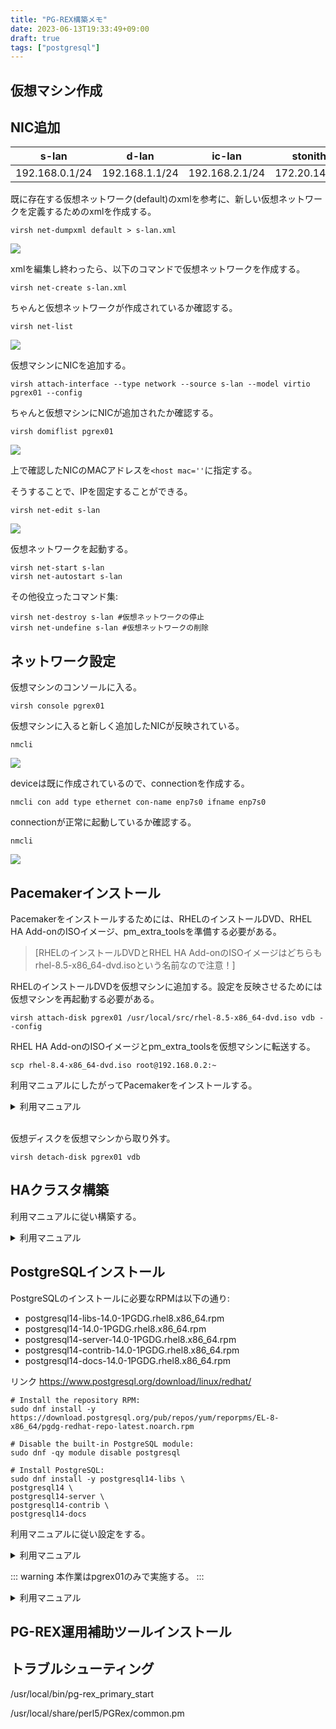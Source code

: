 ```yaml
---
title: "PG-REX構築メモ"
date: 2023-06-13T19:33:49+09:00
draft: true
tags: ["postgresql"]
---
```


## 仮想マシン作成



## NIC追加

| s-lan          | d-lan          | ic-lan         | stonith-lan      |
| -------------- | -------------- | -------------- | ---------------- |
| 192.168.0.1/24 | 192.168.1.1/24 | 192.168.2.1/24 | 172.20.144.41/24 |

既に存在する仮想ネットワーク(default)のxmlを参考に、新しい仮想ネットワークを定義するためのxmlを作成する。
```
virsh net-dumpxml default > s-lan.xml
```

![](https://hackmd.io/_uploads/SkB4PunV3.png)


xmlを編集し終わったら、以下のコマンドで仮想ネットワークを作成する。
```
virsh net-create s-lan.xml
```

ちゃんと仮想ネットワークが作成されているか確認する。
```
virsh net-list
```
![](https://hackmd.io/_uploads/SkvcPuhE2.png)


仮想マシンにNICを追加する。
```
virsh attach-interface --type network --source s-lan --model virtio pgrex01 --config
```

ちゃんと仮想マシンにNICが追加されたか確認する。
```
virsh domiflist pgrex01
```
![](https://hackmd.io/_uploads/Sk4jvd2V3.png)


上で確認したNICのMACアドレスを`<host mac=''`に指定する。

そうすることで、IPを固定することができる。
```
virsh net-edit s-lan
```
![](https://hackmd.io/_uploads/HJd6wu3Nn.png)



仮想ネットワークを起動する。
```
virsh net-start s-lan
virsh net-autostart s-lan
```

その他役立ったコマンド集: 
```
virsh net-destroy s-lan #仮想ネットワークの停止
virsh net-undefine s-lan #仮想ネットワークの削除
```


## ネットワーク設定

仮想マシンのコンソールに入る。
```
virsh console pgrex01
```

仮想マシンに入ると新しく追加したNICが反映されている。
```
nmcli
```
![](https://hackmd.io/_uploads/HyeY_u2Eh.png)


deviceは既に作成されているので、connectionを作成する。
```
nmcli con add type ethernet con-name enp7s0 ifname enp7s0
```

connectionが正常に起動しているか確認する。
```
nmcli
```
![](https://hackmd.io/_uploads/ryxZwOOh4h.png)


## Pacemakerインストール

Pacemakerをインストールするためには、RHELのインストールDVD、RHEL HA Add-onのISOイメージ、pm_extra_toolsを準備する必要がある。
> [RHELのインストールDVDとRHEL HA Add-onのISOイメージはどちらもrhel-8.5-x86_64-dvd.isoという名前なので注意！]


RHELのインストールDVDを仮想マシンに追加する。設定を反映させるためには仮想マシンを再起動する必要がある。
```
virsh attach-disk pgrex01 /usr/local/src/rhel-8.5-x86_64-dvd.iso vdb --config
```

RHEL HA Add-onのISOイメージとpm_extra_toolsを仮想マシンに転送する。
```
scp rhel-8.4-x86_64-dvd.iso root@192.168.0.2:~
```

利用マニュアルにしたがってPacemakerをインストールする。
<details><summary>利用マニュアル</summary>

mountコマンドでRHELのインストールDVDを/mediaにマウントする。
```
mount -o ro /dev/sdb /media
```

/mnt/HighAvailabilityを作成し、mountコマンドでRHEL HA Add-OnのISOイメージをマウントする。
```
mkdir /mnt/HighAvailability
mount -o ro /var/tmp/rhel-8.4-x86_64-dvd.iso /mnt/HighAvailability
```
media配下、及び/mnt/HighAvailability配下をyumコマンドで参照されるリポジトリに追加する 設定をする。　
/etc/yum.repos.d配下にrheldvd.repoを新規に作成し、以下の内容を記述します。
```
[BaseOS]
name=Red Hat Enterprise Linux $releasever - $basearch - BaseOS
baseurl=file:///media/BaseOS
enabled=1
gpgcheck=1
gpgkey=file:///etc/pki/rpm-gpg/RPM-GPG-KEY-redhat-release

[AppStream]
name=Red Hat Enterprise Linux $releasever - $basearch - AppStream
baseurl=file:///media/AppStream
enabled=1
gpgcheck=1
gpgkey=file:///etc/pki/rpm-gpg/RPM-GPG-KEY-redhat-release
```

/etc/yum.repos.d配下にrhel-ha.repoを新規に作成し、以下の内容を記述する。
```
[HighAvailability]
name=Red Hat Enterprise Linux $releasever - $basearch - HighAvailability
baseurl=file:///mnt/HighAvailability
enabled=1
gpgcheck=1
gpgkey=file:///etc/pki/rpm-gpg/RPM-GPG-KEY-redhat-release
```
    
yumのキャッシュをクリアする。
```
yum clean all
```
    
Pacemakerをインストールする。
```
yum install pcs pacemaker fence-agents-all -y
```
    
pm_extra_toolsをインストールする。
```
yum install pm_extra_tools-1.3-1.el8.noarch.rpm -y
```
    
追加したyumコマンドの/media配下、及び/mnt/HighAvailability配下への参照を無効化する。

/etc/yum.repos.d/rheldvd.repoを編集する。
```
[BaseOS]
name=Red Hat Enterprise Linux $releasever - $basearch - BaseOS
baseurl=file:///media/BaseOS
enabled=0
gpgcheck=1
gpgkey=file:///etc/pki/rpm-gpg/RPM-GPG-KEY-redhat-release

[AppStream]
name=Red Hat Enterprise Linux $releasever - $basearch - AppStream
baseurl=file:///media/AppStream
enabled=0
gpgcheck=1
gpgkey=file:///etc/pki/rpm-gpg/RPM-GPG-KEY-redhat-release
```
    
/etc/yum.repos.d/rhel-ha.repoを編集する。
```
[HighAvailability]
name=Red Hat Enterprise Linux $releasever - $basearch - HighAvailability
baseurl=file:///mnt/HighAvailability
enabled=0
gpgcheck=1
gpgkey=file:///etc/pki/rpm-gpg/RPM-GPG-KEY-redhat-release
```
    
umountコマンドでRHELのインストールDVD、RHEL HA Add-OnのISOイメージをアンマウン トする。
```
umount /media
umount /mnt/HighAvailability
```
</details>

<br />

仮想ディスクを仮想マシンから取り外す。
```
virsh detach-disk pgrex01 vdb
```


## HAクラスタ構築

利用マニュアルに従い構築する。

<details><summary>利用マニュアル</summary>

pcsdサービスを起動し、自動起動を有効にする。(2つのノードで実行)
```
systemctl start pcsd.service
systemctl enable pcsd.service
systemctl is-enabled pcsd.service
```
    
haclusterユーザのパスワードを設定する。(2つのノードで実行)
```
passwd hacluster
```
    
各ノードのホスト名、管理用LANのIPアドレスを指定し、ノードの認証を行う。(いずれか１つのノードで実行)

認証の際はユーザ名にhacluster、パスワードに前項で設定したhaclusterのパスワードを入力する。
```
pcs host pgrex01 addr=172.20.144.42 pgrex02 addr=172.20.144.43
```
    
Pacemaker設定ファイルを変更する。(2つのノードで実行)
/etc/sysconfig/pacemakerのPCMK_fail_fastのコメントアウトを外し、以下の通り編集する。
```
PCMK_fail_fast=yes
```
    
ファイヤーウォールがHAクラスタ構築の障壁になる場合がある。
```
systemctl stop firewalld
systemctl disable firewalld
```
</details>

## PostgreSQLインストール

PostgreSQLのインストールに必要なRPMは以下の通り:

- postgresql14-libs-14.0-1PGDG.rhel8.x86_64.rpm
- postgresql14-14.0-1PGDG.rhel8.x86_64.rpm
- postgresql14-server-14.0-1PGDG.rhel8.x86_64.rpm
- postgresql14-contrib-14.0-1PGDG.rhel8.x86_64.rpm
- postgresql14-docs-14.0-1PGDG.rhel8.x86_64.rpm

リンク
https://www.postgresql.org/download/linux/redhat/
 
```
# Install the repository RPM:
sudo dnf install -y https://download.postgresql.org/pub/repos/yum/reporpms/EL-8-x86_64/pgdg-redhat-repo-latest.noarch.rpm

# Disable the built-in PostgreSQL module:
sudo dnf -qy module disable postgresql

# Install PostgreSQL:
sudo dnf install -y postgresql14-libs \
postgresql14 \
postgresql14-server \
postgresql14-contrib \
postgresql14-docs
```


利用マニュアルに従い設定をする。

<details><summary>利用マニュアル</summary>
    
::: warning
本作業はpostgresユーザで実施する。
:::
    
PG-REXではpostgresユーザのuidを26、postgresグループのgidを26であることを前提とする。以下のコマンドを実行し、postgresユーザが規定のuid、gidで作成されていることを確認する。
```
id postgres
```
    
RPMのインストールにより新規でユーザが作成された場合は、パスワードを設定する。
```
passwd postgres
```
    
環境変数の設定
```
export PATH=/usr/pgsql-14/bin:$PATH
export PGDATA=/dbfp/pgdata/data
```
    
DBクラスタ用ディレクトリの作成

::: warning
本作業はrootユーザで実施する。
:::

| ディレクトリ     | パス               | 所有者   | グループ | 権限 |
| ---------------- | ------------------ | -------- | -------- | ---- |
| DBクラスタ用     | /dbfp/pgdata/data  | postgres | postgres | 700  |
| WAL用            | /dbfp/pgwal/pg_wal | postgres | postgres | 700  |
| アーカイブログ用 | /dbfp/pgarch/arc1  | postgres | postgres | 700  |
</details>

::: warning
本作業はpgrex01のみで実施する。
:::

<details><summary>利用マニュアル</summary>
    
::: warning
本作業はpostgresユーザで実施する。
:::

DBクラスタの初期化
```
initdb -D /dbfp/pgdata/data -X /dbfp/pgwal/pg_wal --encoding=UTF-8 --no-locale --data-checksums
```
    
postgresql.confの編集
```
listen_addresses = '*'
password_encryption = scram-sha-256
wal_level = replica
synchronous_commit = on
archive_mode = always
archive_command = '/bin/cp %p /dbfp/pgarch/arc1/%f'
max_wal_senders = 10
wal_keep_size = 512MB
wal_sender_timeout = 20s
max_replication_slots = 10
hot_standby = on
max_standby_archive_delay = -1
max_standby_streaming_delay = -1
hot_standby_feedback = on
wal_receiver_timeout = 20s
restart_after_crash = off
```
    
レプリケーションユーザの作成

PostgreSQLを一度起動する。
```
pg_ctl start
```
    
CREATE ROLEコマンドでレプリケーションユーザを作成する。
```
psql -c "CREATE ROLE repuser REPLICATION LOGIN PASSWORD 'reppasswd'"
```
    
PostgreSQLを停止する。
```
pg_ctl stop
```
    
pg_hba.confの編集
```
 TYPE DATABASE    USER    ADDRESS        METHOD
host   replication repuser 192.168.2.1/32 scram-sha-256
host   replication repuser 192.168.2.2/32 scram-sha-256
```
    
::: warning
本作業はpostgresユーザで実施する。
:::
    
パスワードファイルの作成

postgresユーザのホームディレクトリに、600の権限でパスワードファイル.pgpssを作成する。

レプリケーション受付用の仮想IPアドレス、および相手のノードのD-LANのIPアドレスについて記述する。
```
# hostname:port:database:username:password
192.168.2.4:5432:replication:repuser:reppasswd
192.168.2.3:5432:replication:repuser:reppasswd
```
</details>


## PG-REX運用補助ツールインストール



## トラブルシューティング

/usr/local/bin/pg-rex_primary_start

/usr/local/share/perl5/PGRex/common.pm


